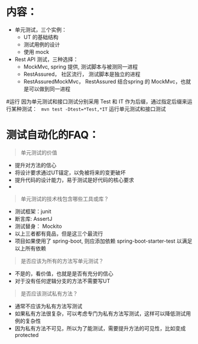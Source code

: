 # 内容：
- 单元测试，三个实例：
  - UT 的基础结构
  - 测试用例的设计
  - 使用 mock 
- Rest API 测试，三种选择：
  - MockMvc, spring 提供, 测试脚本与被测同一进程
  - RestAssured， 社区流行， 测试脚本是独立的进程
  - RestAssuredMockMvc， RestAssured 结合spring 的 MockMvc，也就是可以做到同一进程

#运行
因为单元测试和接口测试分别采用 Test 和 IT 作为后缀，通过指定后缀来运行某种测试：
` mvn test -Dtest=*Test,*IT`  运行单元测试和接口测试


# 测试自动化的FAQ：
> 单元测试的价值
- 提升对方法的信心
- 将设计要求通过UT锚定，以免被将来的变更破坏
- 提升代码的设计能力，易于测试是好代码的核心要求
- 

> 单元测试的技术栈包含哪些工具或库？
- 测试框架：junit 
- 断言库: AssertJ
- 测试替身： Mockito 
- 以上三者都有竟品，但是这三个最流行
- 项目如果使用了 spring-boot, 则应添加依赖 spring-boot-starter-test 以满足以上所有依赖


> 是否应该为所有的方法写单元测试？
- 不是的，看价值，也就是是否有充分的信心
- 对于没有任何逻辑分支的方法不需要写UT

> 是否应该测试私有方法？
- 通常不应该为私有方法写测试
- 如果私有方法很复杂，可以考虑专门为私有方法写测试，这样可以降低测试用例的复杂性
- 因为私有方法不可见，所以为了能测试，需要提升方法的可见性，比如变成 protected 
